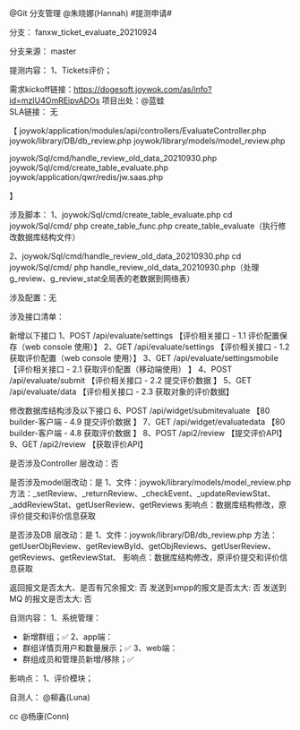 @Git 分支管理 @朱晓娜(Hannah) #提测申请# 

分支： fanxw_ticket_evaluate_20210924

分支来源： master

提测内容：
1、Tickets评价；

需求kickoff链接：https://dogesoft.joywok.com/as/info?id=mzIU4OmREipvADOs
项目出处：@蓝蛙  
SLA链接： 无


【
joywok/application/modules/api/controllers/EvaluateController.php
joywok/library/DB/db_review.php
joywok/library/models/model_review.php


joywok/Sql/cmd/handle_review_old_data_20210930.php
joywok/Sql/cmd/create_table_evaluate.php
joywok/application/qwr/redis/jw.saas.php

】

涉及脚本：
1、joywok/Sql/cmd/create_table_evaluate.php
cd joywok/Sql/cmd/
php create_table_func.php create_table_evaluate（执行修改数据库结构文件）

2、joywok/Sql/cmd/handle_review_old_data_20210930.php
cd joywok/Sql/cmd/
php handle_review_old_data_20210930.php（处理g_review、g_review_stat全局表的老数据到网络表）

涉及配置：无

涉及接口清单：

新增以下接口
1、POST /api/evaluate/settings		【评价相关接口 - 1.1 评价配置保存（web console 使用）】
2、GET  /api/evaluate/settings		【评价相关接口 - 1.2 获取评价配置（web console 使用）】
3、GET  /api/evaluate/settingsmobile	【评价相关接口 - 2.1 获取评价配置（移动端使用）
】
4、POST /api/evaluate/submit		【评价相关接口 - 2.2 提交评价数据
】
5、GET  /api/evaluate/data		【评价相关接口 - 2.3 获取对象的评价数据】

修改数据库结构涉及以下接口
6、POST /api/widget/submitevaluate	【80 builder-客户端 - 4.9 提交评价数据
】
7、GET  /api/widget/evaluatedata	【80 builder-客户端 - 4.8 获取评价数据
】
8、POST /api2/review			【提交评价API】
9、GET  /api2/review			【获取评价API】


是否涉及Controller 层改动：否

是否涉及model层改动：是
1、文件：joywok/library/models/model_review.php
方法：_setReview、_returnReview、_checkEvent、_updateReviewStat、_addReviewStat、getUserReview、getReviews
影响点：数据库结构修改，原评价提交和评价信息获取

是否涉及DB 层改动：是
1、文件：joywok/library/DB/db_review.php
方法：getUserObjReview、getReviewById、getObjReviews、getUserReview、getReviews、getReviewStat、
影响点：数据库结构修改，原评价提交和评价信息获取


返回报文是否太大、是否有冗余报文: 否
发送到xmpp的报文是否太大: 否
发送到MQ 的报文是否太大: 否

自测内容：
1、系统管理：
- 新增群组；✅
2、app端：
- 群组详情页用户和数量展示；✅
3、web端：
- 群组成员和管理员新增/移除；✅


影响点：
1、评价模块；

自测人： @柳鑫(Luna)

cc @杨康(Conn)